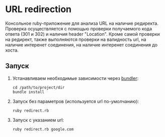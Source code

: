 # URL redirection

Консольное ruby-приложение для анализа URL на наличие редиректа. 
Проверка осуществляется с помощью проверки получаемого кода ответа (301 и 302) и наличия  header "Location".
Кроме самой проверки на редирект, также выполняются проверки на валидность url, на наличие интеренет соединения, на наличие интеренет соединения до хоста.   
   
## Запуск

1. Устанавливаем необходимые зависимости через [bundler](http://bundler.io):
   ```
   cd /path/to/project/dir
   bundle install
   ```
     
1. Запуск без параметров (используется url по-умолчанию):
   ```
   ruby redirect.rb
   ```
   
1. Запуск с указанием url:
   ```
   ruby redirect.rb google.com
   ```   